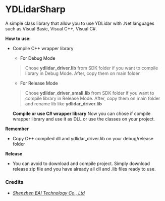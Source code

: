 # YDLidarSharp

A simple class library that allow you to use YDLidar with .Net languages such as Visual Basic, Visual C++, Visual C#.

**How to use:**
- Compile C++ wrapper library
  - For Debug Mode
  > Chose **ydlidar_driver.lib** from SDK folder if you want to compile library in Debug Mode. After, copy them on main folder
  
  - For Release Mode
  > Chose **ydlidar_driver_small.lib** from SDK folder if you want to compile library in Release Mode. After, copy them on main folder and rename lib like **ydlidar_driver.lib**
  
  **Compile or use C# wrapper library**
  Now you can chose if compile wrapper library and use it as DLL or use the classes on your project.
  
**Remember**
- Copy C++ compiled dll and ydlidar_driver.lib on your debug/release folder

**Release**
- You can avoid to download and compile project. Simply download release zip file and you have already all dll and .lib files ready to use.

### Credits
- [*Shenzhen EAI Technology Co., Ltd*](https://github.com/EAIBOT)

